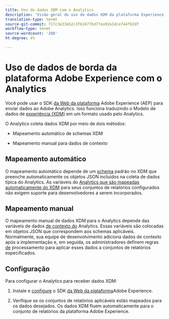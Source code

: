 ```yaml
---
title: Uso de dados XDM com o Analytics
description: 'Visão geral do uso de dados XDM da plataforma Experience no Adobe Analytics '
translation-type: tm+mt
source-git-commit: 717c3e23eb2c3fb2477bd77ea92a1dce744f02df
workflow-type: tm+mt
source-wordcount: '288'
ht-degree: 4%

---
```



# Uso de dados de borda da plataforma Adobe Experience com o Analytics


Você pode usar o SDK [da Web da plataforma](https://docs.adobe.com/content/help/pt-BR/launch/using/extensions-ref/adobe-extension/aep-extension/overview.html) Adobe Experience (AEP) para enviar dados ao Adobe Analytics. Isso funciona traduzindo o Modelo de dados de [experiência (XDM)](https://docs.adobe.com/content/help/en/experience-platform/xdm/home.html) em um formato usado pelo Analytics.

O Analytics coleta dados XDM por meio de dois métodos:

* Mapeamento automático de schemas XDM

* Mapeamento manual para dados de contexto

## Mapeamento automático

O mapeamento automático depende de um [schema](https://docs.adobe.com/content/help/en/experience-platform/xdm/schema/composition.html) padrão no XDM que preenche automaticamente os objetos JSON incluídos na coleta de dados típica do Analytics. As variáveis do [Analytics que são mapeadas automaticamente do XDM](https://git.corp.adobe.com/analytics-data-collection/anedge/blob/master/XDM_Translator.md) para seus conjuntos de relatórios configurados não exigem suporte para desenvolvedores a serem incorporados.

## Mapeamento manual

O mapeamento manual de dados XDM para o Analytics depende das variáveis de dados [de contexto do](https://docs.adobe.com/content/help/en/analytics/implementation/vars/page-vars/contextdata.html) Analytics. Essas variáveis são colocadas em objetos JSON que correspondem aos schemas aplicáveis. Normalmente, sua equipe de desenvolvimento adiciona dados de contexto após a implementação e, em seguida, os administradores definem regras [de](https://docs.adobe.com/content/help/en/analytics/admin/admin-tools/processing-rules/processing-rules-configuration/t-processing-rules.html) processamento para aplicar esses dados a conjuntos de relatórios especificados.


## Configuração

Para configurar o Analytics para receber dados XDM:

1. Instale e [configure](https://docs.adobe.com/content/help/en/experience-platform/edge/fundamentals/configuring-the-sdk.html) o SDK [da Web da plataforma](https://docs.adobe.com/content/help/en/experience-platform/edge/fundamentals/installing-the-sdk.html)Adobe Experience.

2. Verifique se os conjuntos de relatórios aplicáveis estão mapeados para os dados desejados. Os dados XDM fluem automaticamente para o conjunto de relatórios da plataforma Adobe Experience.


